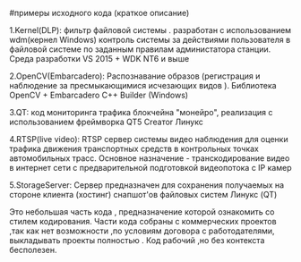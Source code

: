 #примеры исходного кода
(краткое описание)


1.Kernel(DLP): фильтр файловой системы . разработан с использованием wdm(кернел Windows) контроль системы за действиями пользователя в файловой системе по заданным правилам администатора станции. Среда разработки VS 2015 + WDK NT6 и выше

2.OpenCV(Embarcadero): Распознавание образов (регистрация и наблюдение за пресмыкающимися исчезающих видов ). Библиотека OpenCV + Embarcadero C++ Builder (Windows)

3.QT: код мониторинга трафика блокчейна "монейро", реализация c использованием фреймворка QT5 Сrеатоr Линукс

4.RTSP(live video): RTSP сервер системы видео наблюдения для оценки трафика движения транспортных средств в контрольных точках автомобильных трасс. Основное назначение - транскодирование видео в интернет сети с предварительной подготовкой видеопотока с IP камер

5.StorageServer: Сервер предназначен для сохранения получаемых на стороне клиента (хостинг) снапшот'ов файловых систем Линукс (QT)

Это небольшая часть кода , предназначение которой ознакомить со стилем кодирования. Части кода собраны с коммерческих проектов ,так как нет возможности ,по условиям договора с работодателями, выкладывать проекты полностью . Код рабочий ,но без контекста бесполезен.